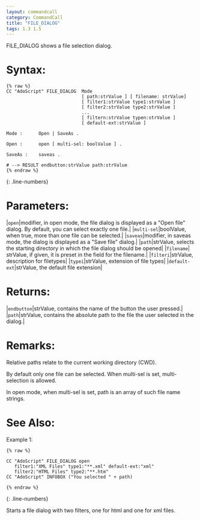 ```yaml
---
layout: commandcall
category: CommandCall
title: "FILE_DIALOG"
tags: 1.3 1.5
---
```


FILE_DIALOG shows a file selection dialog.

# Syntax:  

```adoscript
{% raw %}
CC "AdoScript" FILE_DIALOG	Mode 
							[ path:strValue ] [ filename: strValue]
							[ filter1:strValue type1:strValue ]
							[ filter2:strValue type2:strValue ]
							...
							[ filtern:strValue typen:strValue ]
							[ default-ext:strValue ]

Mode :		Open | SaveAs .

Open :		open [ multi-sel: boolValue ] .

SaveAs :	saveas .

# --> RESULT endbutton:strValue path:strValue
{% endraw %}
```
{: .line-numbers}

# Parameters:  

|`open`|modifier, in open mode, the file dialog is displayed as a "Open file" dialog. By default, you can select exactly one file.|
|`multi-sel`|boolValue, when true, more than one file can be selected.|
|`saveas`|modifier, in saveas mode, the dialog is displayed as a "Save file" dialog.|
|`path`|strValue, selects the starting directory in which the file dialog should be opened|
|`filename`| strValue, if given, it is preset in the field for the filename.|
|`filteri`|strValue, description for filetypes|
|`typei`|strValue, extension of file types|
|`default-ext`|strValue, the default file extension|


# Returns:  

|`endbutton`|strValue, contains the name of the button the user pressed.|
|`path`|strValue, contains the absolute path to the file the user selected in the dialog.|

# Remarks:

Relative paths relate to the current working directory (CWD).

By default only one file can be selected. When multi-sel is set, multi-selection is allowed.

In open mode, when multi-sel is set, path is an array of such file name strings.

# See Also:  



Example 1:

```adoscript
{% raw %}

CC "AdoScript" FILE_DIALOG open 
   filter1:"XML Files" type1:"**.xml" default-ext:"xml"
   filter2:"HTML Files" type2:"**.htm" 
CC "AdoScript" INFOBOX ("You selected " + path)

{% endraw %}
```
{: .line-numbers}

Starts a file dialog with two filters, one for html and one for xml files.  
